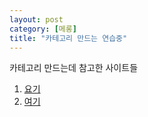 ```yaml
---
layout: post
category: [메롱]
title: "카테고리 만드는 연습중"
---
```


카테고리 만드는데 참고한 사이트들 
1. [요기](https://devyurim.github.io/development%20environment/github%20blog/2018/08/07/blog-6.html)
2. [여기](http://blog.knowgari.com/make-category/#categories-%ED%8F%B4%EB%8D%94%EC%97%90-index-%ED%8E%98%EC%9D%B4%EC%A7%80-%EC%83%9D%EC%84%B1%ED%95%98%EA%B8%B0)
